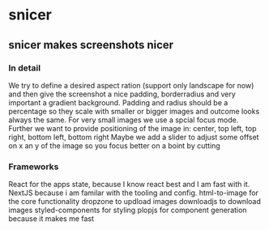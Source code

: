 # snicer

## snicer makes screenshots nicer

### In detail

We try to define a desired aspect ration (support only landscape for now) and then give the screenshot a nice padding, borderradius and very important a gradient background. 
Padding and radius should be a percentage so they scale with smaller or bigger images and outcome looks always the same.
For very small images we use a spcial focus mode.
Further we want to provide positioning of the image in: center, top left, top right, bottom left, bottom right
Maybe we add a slider to adjust some offset on x an y of the image so you focus better on a boint by cutting 


### Frameworks

React for the apps state, because I know react best and I am fast with it. 
NextJS because i am familar with the tooling and config. 
html-to-image for the core functionality
dropzone to updload images
downloadjs to download images
styled-components for styling 
plopjs for component generation because it makes me fast